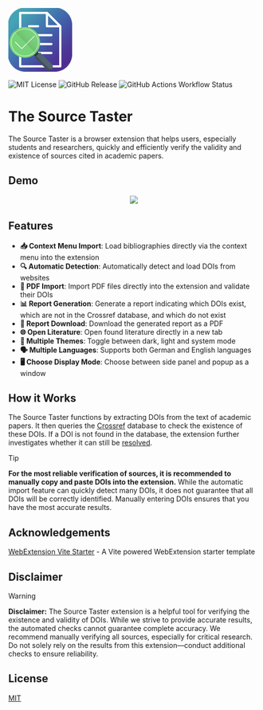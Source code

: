 ![](/extension/assets/icon128.png)

![MIT License](https://img.shields.io/badge/License-MIT-green.svg) ![GitHub Release](https://img.shields.io/github/v/release/jeffnawroth/source-taster) ![GitHub Actions Workflow Status](https://img.shields.io/github/actions/workflow/status/jeffnawroth/source-taster/ci.yml)

# The Source Taster
The Source Taster is a browser extension that helps users, especially students and researchers, quickly and efficiently verify the validity and existence of sources cited in academic papers.

## Demo
<p align="center">
  <img src="https://github.com/user-attachments/assets/900dd96c-7b5e-4bae-946f-59d15f8a80eb" >
</p>

## Features
- **📥 Context Menu Import**: Load bibliographies directly via the context menu into the extension
- **🔍 Automatic Detection**: Automatically detect and load DOIs from websites
- **📎 PDF Import**: Import PDF files directly into the extension and validate their DOIs
- **📊 Report Generation**: Generate a report indicating which DOIs exist, which are not in the Crossref database, and which do not exist
- **📄 Report Download**: Download the generated report as a PDF
- **🌐 Open Literature**: Open found literature directly in a new tab
- **🌙 Multiple Themes**: Toggle between dark, light and system mode
- **🗣️ Multiple Languages**: Supports both German and English languages
- **🖥️ Choose Display Mode**: Choose between side panel and popup as a window

## How it Works
The Source Taster functions by extracting DOIs from the text of academic papers. It then queries the [Crossref](https://www.crossref.org/) database to check the existence of these DOIs. If a DOI is not found in the database, the extension further investigates whether it can still be [resolved](https://dx.doi.org/).

> [!TIP]
> **For the most reliable verification of sources, it is recommended to manually copy and paste DOIs into the extension.** While the automatic import feature can quickly detect many DOIs, it does not guarantee that all DOIs will be correctly identified. Manually entering DOIs ensures that you have the most accurate results.

<!-- ## API Reference

https://api.crossref.org/swagger-ui/index.html -->

## Acknowledgements
[WebExtension Vite Starter](https://github.com/antfu-collective/vitesse-webext) - A Vite powered WebExtension starter template

## Disclaimer
> [!WARNING]
**Disclaimer:** The Source Taster extension is a helpful tool for verifying the existence and validity of DOIs. While we strive to provide accurate results, the automated checks cannot guarantee complete accuracy. We recommend manually verifying all sources, especially for critical research. Do not solely rely on the results from this extension—conduct additional checks to ensure reliability.

## License
[MIT](/LICENSE)
